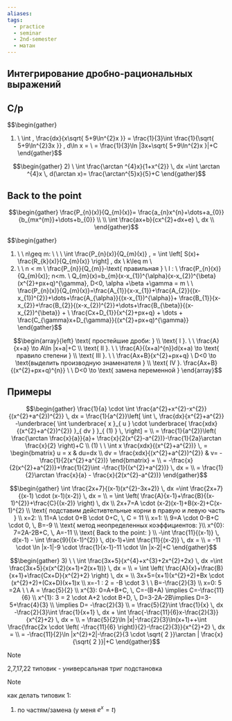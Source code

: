 ```yaml
---
aliases: 
tags:
  - practice
  - seminar
  - 2nd-semester
  - матан
---
```

## Интегрирование дробно-рациональных выражений

## С/р

$$\begin{gather}
1) \ \int  \, \frac{dx}{x\sqrt{ 5+9\ln^{2}x }} = \frac{1}{3}\int \frac{1}{\sqrt{ 5+9\ln^{2}3x }} \, d\ln x  = \\ 
=  \frac{1}{3}\ln |3x+\sqrt{ 5+9\ln^{2}x }|+C
\end{gather}$$

$$\begin{gather}
2) \ \int \frac{\arctan ^{4}x}{1+x^{2}} \, dx =\int \arctan ^{4}x \, d(\arctan x)= \frac{\arctan^{5}x}{5}+C
\end{gather}$$

## Back to the point

$$\begin{gather}
\frac{P_{n}(x)}{Q_{m}(x)}= \frac{a_{n}x^{n}+\dots+a_{0}}{b_{mx^{m}}+\dots+b_{0}} \\ \\
\int  \frac{ax+b}{cx^{2}+dx+e} \, dx  \\
\end{gather}$$

$$\begin{gather}
1) \ \ n\geq m: \ \ \ \int  \frac{P_{n}(x)}{Q_{m}(x)} \, = \int  \left[ S(x)+ \frac{R_{k}(x)}{Q_{m}(x)} \right] \, dx  \ k\leq m \\
2) \ \ n < m \ \frac{P_{n}}{Q_{m}}-\text{ правильная } \\
I : \ \frac{P_{n}(x)}{Q_{m}(x)}; n<m. \ Q_{m}(x)=b_{m}(x-x_{1})^{\alpha}(x-x_{2})^{\beta}(x^{2}+px+q)^{\gamma}, D<0, \alpha +\beta +\gamma = m \\ \\
\frac{P_{n}(x)}{Q_{m}(x)}=\frac{A_{1}}{x-x_{1}}+\frac{A_{2}}{(x-x_{1})^{2}}+\dots+\frac{A_{\alpha}}{(x-x_{1})^{\alpha}}+
\frac{B_{1}}{x-x_{2}}+\frac{B_{2}}{(x-x_{2})^{2}}+\dots+\frac{B_{\beta}}{(x-x_{2})^{\beta}} + \\
\frac{Cx+D_{1}}{x^{2}+px+q} + \dots + \frac{C_{\gamma}x+D_{\gamma}}{(x^{2}+px+q)^{\gamma}}
\end{gather}$$


$$\begin{array}{left}
\text{ простейшие дроби: } \\
\text{ I }. \ \ \frac{A}{x+a} \to A\ln |x+a|+C \\
\text{ II }. \ \ \frac{A}{(x+a)^{n}}d(x+a) \to \text{ правило степени }  \\
\text{ III }. \ \ \frac{Ax+B}{x^{2}+px+q} \ D<0 \to \text{выделить производную знаменателя  }  \\
\text{ IV }. \frac{Ax+B}{(x^{2}+px+q)^{n}} \ \ D<0 \to \text{ замена переменной }  
\end{array}$$

## Примеры

$$\begin{gather}
\frac{1}{a} \cdot \int  \frac{a^{2}+x^{2}-x^{2}}{(x^{2}+a^{2})^{2}} \, dx = \frac{1}{a^{2}}\left[ \int  \, \frac{dx}{x^{2}+a^{2}} -\underbrace{ \int \underbrace{ x }_{ u } \cdot  \underbrace{ \frac{xdx}{(x^{2}+a^{2})^{2}} }_{ dv } }_{ (1) } \,  \right] = \\ 
= \frac{1}{a^{2}}\left(  \frac{\arctan \frac{x}{a}}{a}+ \frac{x}{2(x^{2}-a^{2})}-\frac{1}{2a}\arctan \frac{x}{2} \right)+C \\ 
(1) \ \ \int x \frac{xdx}{(x^{2}+a^{2})} \, = \begin{bmatrix}
u = x & du=dx \\
dv = \frac{xdx}{(x^{2}+a^{2})^{2}} & v= - \frac{1}{2(x^{2}+a^{2})}
\end{bmatrix}  = \\ 
= -\frac{x}{2(x^{2}+a^{2})}+\frac{1}{2}\int -\frac{1}{(x^{2}+a^{2})} \, dx  = \\ 
= \frac{1}{2}\arctan \frac{x}{a} - \frac{x}{2(x^{2}-a^{2})}
\end{gather}$$

$$\begin{gather}
\int \frac{2x+7}{(x-1)(x^{2}-3x+2)} \, dx =\int \frac{2x+7}{(x-1) \cdot (x-1)(x-2)} \, dx  = \\ 
= \int \left( \frac{A}{x-1}+\frac{B}{(x-1)^{2}}+\frac{C}{(x-2)} \right) \, dx \\
2x+7=A \cdot (x-2)(x-1)+B(x-2)+C(x-1)^{2} \\
\text{ подставим дейстивтельные корни в правую и левую часть } \\
x=2: \\
11=A \cdot 0+B \cdot 0+C, \, C = 11 \\
x=1: \\
9=A \cdot 0-B+C \cdot 0, \, B=-9 \\
\text{ метод неопределенных коэффициентов: }\\
x^{0}: 7=2A-2B+C, \, A=-11 \\
\text{ Back to the point: } \\
-\int  \frac{11}{(x-1)} \, d(x-1) - \int \frac{9}{(x-1)^{2}} \, d(x-1)+\int \frac{11}{(x-2)} \, dx = \\ 
= -11  \cdot  \ln |x-1|-9 \cdot \frac{1}{x-1}-11 \cdot \ln |x-2|+C
\end{gather}$$

$$\begin{gather}
3) \ \ \int \frac{3x+5}{x^{4}+x^{3}+2x^{2}+2x} \, dx =\int  \frac{3x+5}{x(x^{2}(x+1)+2(x+1))} \, dx  = \\ 
= \int \left( \frac{A}{x}+\frac{B}{x+1}+\frac{Cx+D}{x^{2}+2} \right) \, dx  = \\
3x+5=(x+1)(x^{2}+2)+Bx \cdot (x^{2}+2)+(Cx+D)(x+1)x \\
x=-1 : 2 = -B \cdot 3 \ \ B=-\frac{2}{3} \\
x=0: 5 =2A \ \ A = \frac{5}{2} \\
x^{3}:  0=A+B+C, \, C=-(B+A) \implies  C=-\frac{11}{6} \\
x^{1}: 3 = 2 \cdot A+2 \cdot B+D, \, D=3-2A-2B\implies D=3-5+\frac{4}{3} \\ 
\implies D= -\frac{2}{3} \\
= \frac{5}{2}\int \frac{1}{x} \, dx -\frac{2}{3}\int  \frac{1}{x+1} \, dx + \int  \frac{-\frac{11}{6}x-\frac{2}{3}}{x^{2}+2} \, dx  = \\ 
= \frac{5}{2}\ln |x|-\frac{2}{3}\ln(x+1)++\int  \frac{\frac{2x \cdot \left( -\frac{11}{6} \right)}{2}-\frac{2}{3}}{x^{2}+2} \, dx  = \\ 
= -\frac{11}{2}\ln |x^{2}+2|-\frac{2}{3 \cdot \sqrt{ 2 }}\arctan | \frac{x}{\sqrt{ 2 }}|+C
\end{gather}$$


>[!NOTE]
>2,7,17,22 типовик - универсальная триг подстановка

>[!NOTE]
>как делать типовик 1:
>1. по частям/замена (у меня $e^{x}=t$)
